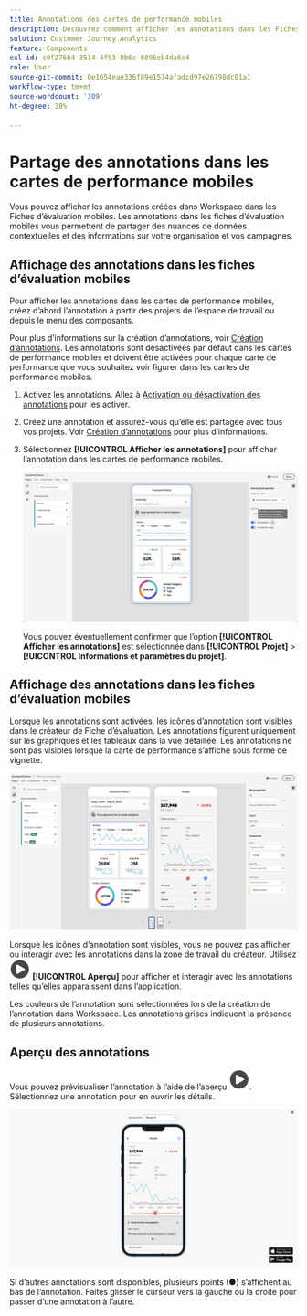 ```yaml
---
title: Annotations des cartes de performance mobiles
description: Découvrez comment afficher les annotations dans les Fiches d’évaluation mobiles.
solution: Customer Journey Analytics
feature: Components
exl-id: c0f276b4-3514-4f93-8b6c-6896eb4da6e4
role: User
source-git-commit: 0e1654eae336f89e1574afadcd97e26798dc01a1
workflow-type: tm+mt
source-wordcount: '309'
ht-degree: 38%

---
```



# Partage des annotations dans les cartes de performance mobiles

Vous pouvez afficher les annotations créées dans Workspace dans les Fiches d’évaluation mobiles. Les annotations dans les fiches d’évaluation mobiles vous permettent de partager des nuances de données contextuelles et des informations sur votre organisation et vos campagnes.


## Affichage des annotations dans les fiches d’évaluation mobiles

Pour afficher les annotations dans les cartes de performance mobiles, créez d’abord l’annotation à partir des projets de l’espace de travail ou depuis le menu des composants.

Pour plus d’informations sur la création d’annotations, voir [Création d’annotations](create-annotations.md). Les annotations sont désactivées par défaut dans les cartes de performance mobiles et doivent être activées pour chaque carte de performance que vous souhaitez voir figurer dans les cartes de performance mobiles.

1. Activez les annotations. Allez à [Activation ou désactivation des annotations](overview.md#turn-annotations-on-or-off) pour les activer.

1. Créez une annotation et assurez-vous qu’elle est partagée avec tous vos projets. Voir [Création d’annotations](create-annotations.md) pour plus d’informations.

1. Sélectionnez **[!UICONTROL Afficher les annotations]** pour afficher l’annotation dans les cartes de performance mobiles.

   ![Options d’annotations mobiles pour les cartes de performance.](assets/annotations-scorecard-onoff.png)

   Vous pouvez éventuellement confirmer que l’option **[!UICONTROL Afficher les annotations]** est sélectionnée dans **[!UICONTROL Projet]** > **[!UICONTROL Informations et paramètres du projet]**.

## Affichage des annotations dans les fiches d’évaluation mobiles

Lorsque les annotations sont activées, les icônes d’annotation sont visibles dans le créateur de Fiche d’évaluation. Les annotations figurent uniquement sur les graphiques et les tableaux dans la vue détaillée. Les annotations ne sont pas visibles lorsque la carte de performance s’affiche sous forme de vignette.

![Créateur de cartes de performance mettant en surbrillance les icônes d’annotation.](assets/annotations-scorecard.png)

Lorsque les icônes d’annotation sont visibles, vous ne pouvez pas afficher ou interagir avec les annotations dans la zone de travail du créateur. Utilisez ![PlayCircle](/help/assets/icons/PlayCircle.svg) **[!UICONTROL Aperçu]** pour afficher et interagir avec les annotations telles qu’elles apparaissent dans l’application.

Les couleurs de l’annotation sont sélectionnées lors de la création de l’annotation dans Workspace. Les annotations grises indiquent la présence de plusieurs annotations.

## Aperçu des annotations

Vous pouvez prévisualiser l’annotation à l’aide de l’aperçu ![PlayCircle](/help/assets/icons/PlayCircle.svg). Sélectionnez une annotation pour en ouvrir les détails.

![Aperçu de la fiche d’évaluation mobile d’annotation](assets/annotations-scorecard-preview.png)

Si d’autres annotations sont disponibles, plusieurs points (●) s’affichent au bas de l’annotation. Faites glisser le curseur vers la gauche ou la droite pour passer d’une annotation à l’autre.
